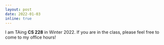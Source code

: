 ```yaml
---
layout: post
date: 2022-01-03
inline: true
---
```


I am TAing **CS 228** in Winter 2022. If you are in the class, please feel free to come to my office hours!
